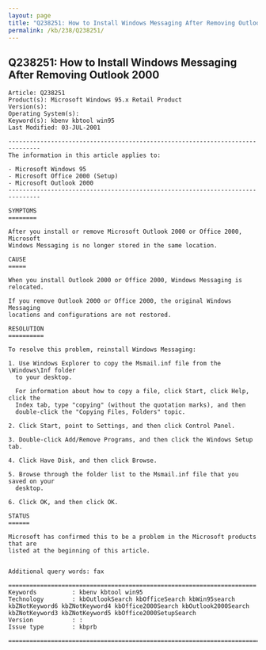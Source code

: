 ```yaml
---
layout: page
title: "Q238251: How to Install Windows Messaging After Removing Outlook 2000"
permalink: /kb/238/Q238251/
---
```


## Q238251: How to Install Windows Messaging After Removing Outlook 2000

	Article: Q238251
	Product(s): Microsoft Windows 95.x Retail Product
	Version(s): 
	Operating System(s): 
	Keyword(s): kbenv kbtool win95
	Last Modified: 03-JUL-2001
	
	-------------------------------------------------------------------------------
	The information in this article applies to:
	
	- Microsoft Windows 95 
	- Microsoft Office 2000 (Setup) 
	- Microsoft Outlook 2000 
	-------------------------------------------------------------------------------
	
	SYMPTOMS
	========
	
	After you install or remove Microsoft Outlook 2000 or Office 2000, Microsoft
	Windows Messaging is no longer stored in the same location.
	
	CAUSE
	=====
	
	When you install Outlook 2000 or Office 2000, Windows Messaging is relocated.
	
	If you remove Outlook 2000 or Office 2000, the original Windows Messaging
	locations and configurations are not restored.
	
	RESOLUTION
	==========
	
	To resolve this problem, reinstall Windows Messaging:
	
	1. Use Windows Explorer to copy the Msmail.inf file from the \Windows\Inf folder
	  to your desktop.
	
	  For information about how to copy a file, click Start, click Help, click the
	  Index tab, type "copying" (without the quotation marks), and then
	  double-click the "Copying Files, Folders" topic.
	
	2. Click Start, point to Settings, and then click Control Panel.
	
	3. Double-click Add/Remove Programs, and then click the Windows Setup tab.
	
	4. Click Have Disk, and then click Browse.
	
	5. Browse through the folder list to the Msmail.inf file that you saved on your
	  desktop.
	
	6. Click OK, and then click OK.
	
	STATUS
	======
	
	Microsoft has confirmed this to be a problem in the Microsoft products that are
	listed at the beginning of this article.
	
	
	Additional query words: fax
	
	======================================================================
	Keywords          : kbenv kbtool win95 
	Technology        : kbOutlookSearch kbOfficeSearch kbWin95search kbZNotKeyword6 kbZNotKeyword4 kbOffice2000Search kbOutlook2000Search kbZNotKeyword3 kbZNotKeyword5 kbOffice2000SetupSearch
	Version           : :
	Issue type        : kbprb
	
	=============================================================================
	
